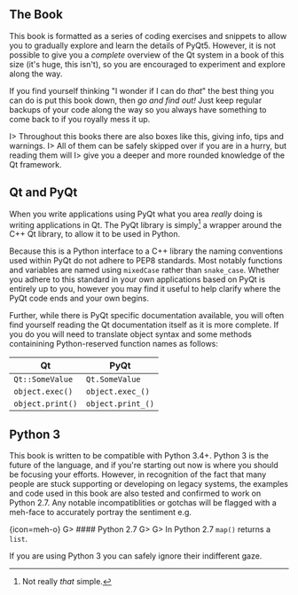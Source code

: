 
## The Book

This book is formatted as a series of coding exercises and snippets to allow you 
to gradually explore and learn the details of PyQt5. However, it is not possible to give 
you a *complete* overview of the Qt system in a book of this size (it's huge, this isn't),
so you are encouraged to experiment and explore along the way.

If you find yourself thinking "I wonder if I can do *that*" the best thing you
can do is put this book down, then *go and find out!* Just keep regular backups of your 
code along the way so you always have something to come back to if you royally mess it up.

I> Throughout this books there are also boxes like this, giving info, tips and warnings.
I> All of them can be safely skipped over if you are in a hurry, but reading them will
I> give you a deeper and more rounded knowledge of the Qt framework.

## Qt and PyQt

When you write applications using PyQt what you area *really* doing is writing
applications in Qt. The PyQt library is simply[^pyqt-simple] a wrapper around the
C++ Qt library, to allow it to be used in Python.

[^pyqt-simple]: Not really *that* simple.

Because this is a Python interface to a C++ library the naming conventions used 
within PyQt do not adhere to PEP8 standards. Most notably functions and variables
are named using `mixedCase` rather than `snake_case`. Whether you adhere to this
standard in your own applications based on PyQt is entirely up to you, however
you may find it useful to help clarify where the PyQt code ends and your own begins.

Further, while there is PyQt specific documentation available, you will often find 
yourself reading the Qt documentation itself as it is more complete. If you do
you will need to translate object syntax and some methods containining Python-reserved function names as follows:

| Qt                                | PyQt                                  |
|-----------------------------------|---------------------------------------|
| `Qt::SomeValue`                   | `Qt.SomeValue`                        |
| `object.exec()`                   | `object.exec_()`                      |
| `object.print()`                  | `object.print_()`                     |



## Python 3

This book is written to be compatible with Python 3.4+. Python 3 is
the future of the language, and if you're starting out now is where you should
be focusing your efforts. However, in recognition of the fact that many 
people are stuck supporting or developing on legacy systems, the examples and 
code used in this book are also tested and confirmed to work on Python 2.7. Any notable incompatiblities or gotchas will be flagged with a meh-face to accurately 
portray the sentiment e.g.

{icon=meh-o}
G> #### Python 2.7
G>
G> In Python 2.7 `map()` returns a `list`. 

If you are using Python 3 you can safely ignore their indifferent gaze.
